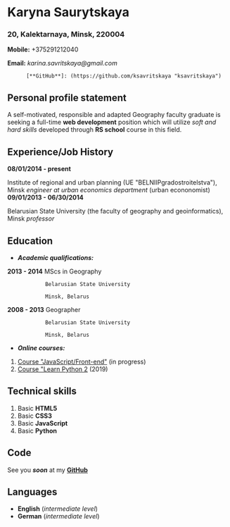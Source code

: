 # **Karyna Saurytskaya**
### 20, Kalektarnaya, Minsk, 220004
**Mobile:** +375291212040  

**Email:** _karina.savritskaya@gmail.com_  

          [**GitHub**]: (https://github.com/ksavritskaya "ksavritskaya")
## Personal profile statement

A self-motivated, responsible and adapted Geography faculty graduate is seeking a full-time **web development** position which will utilize *soft and hard skills* developed through **RS school** course in this field.

## Experience/Job History

**08/01/2014 - present**

Institute of regional and urban planning (UE "BELNIIPgradostroitelstva"), Minsk
*engineer at urban economics department* (urban econonomist)
**09/01/2013 - 06/30/2014**

Belarusian State University (the faculty of geography and geoinformatics), Minsk
*professor*

## Education
 * __*Аcademic qualifications:*__
 
**2013 - 2014** MScs in Geography

                Belarusian State University
                
                Minsk, Belarus
                
**2008 - 2013** Geographer

                Belarusian State University
                
                Minsk, Belarus
                
  * __*Online courses:*__
 1) [Course "JavaScript/Front-end"](https://rs.school/js/) (in progress)
 2) [Course "Learn Python 2](https://www.codecademy.com/learn/learn-python) (2019)
 
 ## Technical skills
 
 1. Basic **HTML5**
 1. Basic **CSS3**
 1. Basic **JavaScript**
 1. Basic **Python**
 
## Code

See you *__soon__* at my [**GitHub**](https://github.com/ksavritskaya)

## Languages

* __English__ (_intermediate level_)
* __German__ (_intermediate level_)
